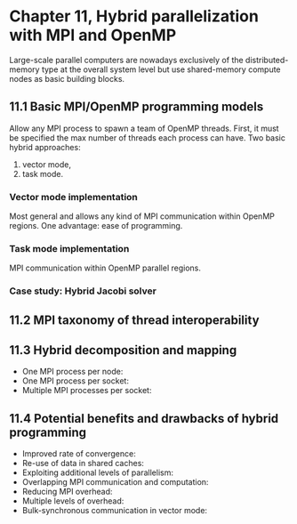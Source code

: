 # Chapter 11, Hybrid parallelization with MPI and OpenMP

Large-scale parallel computers are nowadays exclusively of the distributed-memory
type at the overall system level but use shared-memory compute nodes as basic building blocks.

## 11.1 Basic MPI/OpenMP programming models
Allow any MPI process to spawn a team of OpenMP threads. First, it must be specified the max number of threads each process can have.
Two basic hybrid approaches:
1. vector mode,
2. task mode.

### Vector mode implementation
Most general and allows any kind of MPI communication within OpenMP regions. One advantage: ease of programming.


### Task mode implementation
MPI communication within OpenMP parallel regions.

### Case study: Hybrid Jacobi solver

## 11.2 MPI taxonomy of thread interoperability

## 11.3 Hybrid decomposition and mapping
* One MPI process per node:
* One MPI process per socket:
* Multiple MPI processes per socket:
## 11.4 Potential benefits and drawbacks of hybrid programming
* Improved rate of convergence:
* Re-use of data in shared caches:
* Exploiting additional levels of parallelism:
* Overlapping MPI communication and computation:
* Reducing MPI overhead:
* Multiple levels of overhead:
* Bulk-synchronous communication in vector mode:
